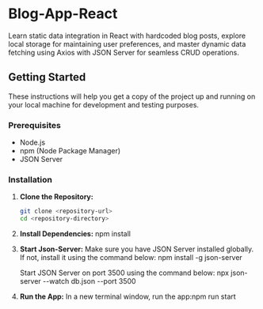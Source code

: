 # Blog-App-React

Learn static data integration in React with hardcoded blog posts, explore local storage for maintaining user preferences, and master dynamic data fetching using Axios with JSON Server for seamless CRUD operations.

## Getting Started

These instructions will help you get a copy of the project up and running on your local machine for development and testing purposes.

### Prerequisites

- Node.js
- npm (Node Package Manager)
- JSON Server

### Installation

1. **Clone the Repository:**

   ```bash
   git clone <repository-url>
   cd <repository-directory>

   ```

2. **Install Dependencies:**
   npm install

3. **Start Json-Server:**
   Make sure you have JSON Server installed globally. If not, install it using the command below:
   npm install -g json-server

   Start JSON Server on port 3500 using the command below:
   npx json-server --watch db.json --port 3500

4. **Run the App:**
   In a new terminal window, run the app:npm run start
